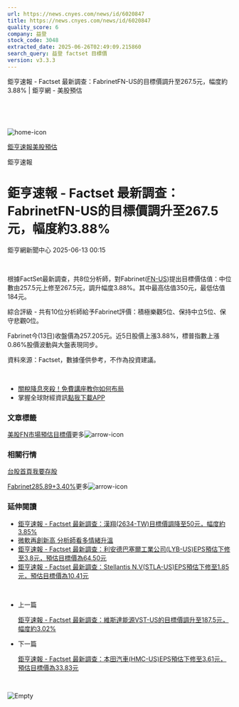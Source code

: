 ```yaml
---
url: https://news.cnyes.com/news/id/6020847
title: https://news.cnyes.com/news/id/6020847
quality_score: 6
company: 益登
stock_code: 3048
extracted_date: 2025-06-26T02:49:09.215860
search_query: 益登 factset 目標價
version: v3.3.3
---
```


鉅亨速報 - Factset 最新調查：FabrinetFN-US的目標價調升至267.5元，幅度約3.88% | 鉅亨網 - 美股預估

‌

‌

![home-icon](/assets/icons/breadCrumb/symbol-icon-home.svg)

[鉅亨速報](/news/cat/anue_live)[美股預估](/news/cat/us_forecast)

鉅亨速報

# 鉅亨速報 - Factset 最新調查：FabrinetFN-US的目標價調升至267.5元，幅度約3.88%

鉅亨網新聞中心 2025-06-13 00:15

‌

根據FactSet最新調查，共8位分析師，對Fabrinet([FN-US](https://invest.cnyes.com/usstock/detail/FN))提出目標價估值：中位數由257.5元上修至267.5元，調升幅度3.88%。其中最高估值350元，最低估值184元。

綜合評級 - 共有10位分析師給予Fabrinet評價：積極樂觀5位、保持中立5位、保守悲觀0位。

Fabrinet今(13日)收盤價為257.205元。近5日股價上漲3.88%，標普指數上漲0.86%股價波動與大盤表現同步。

資料來源：Factset，數據僅供參考，不作為投資建議。

‌

* [關稅降息夾殺！免費講座教你如何布局](https://events.cnyes.com/rsc2025H2-35584?utm_source=anue&utm_medium=usstocks_end)
* 掌握全球財經資訊[點我下載APP](http://www.cnyes.com/app/?utm_source=mweb&utm_medium=HamMenuBanner&utm_campaign=fixed&utm_content=entr)

### 文章標籤

[美股](https://news.cnyes.com/tag/美股 "美股")[FN](https://news.cnyes.com/tag/FN "FN")[市場預估](https://news.cnyes.com/tag/市場預估 "市場預估")[目標價](https://news.cnyes.com/tag/目標價 "目標價")更多![arrow-icon](/assets/icons/arrows/arrow-down.svg)

### 相關行情

[台股首頁](https://www.cnyes.com/twstock)[我要存股](https://supr.link/8OHaU)

[Fabrinet285.89+3.40%](https://invest.cnyes.com/usstock/detail/FN)更多![arrow-icon](/assets/icons/arrows/arrow-down.svg)

### 延伸閱讀

* [鉅亨速報 - Factset 最新調查：漢翔(2634-TW)目標價調降至50元，幅度約3.85%](/news/id/6038772)
* [微軟再創新高 分析師看多情緒升溫](/news/id/6038707)
* [鉅亨速報 - Factset 最新調查：利安德巴塞爾工業公司(LYB-US)EPS預估下修至3.8元，預估目標價為64.50元](/news/id/6038732)
* [鉅亨速報 - Factset 最新調查：Stellantis N.V(STLA-US)EPS預估下修至1.85元，預估目標價為10.41元](/news/id/6038700)

‌

* 上一篇

  [鉅亨速報 - Factset 最新調查：維斯達能源VST-US的目標價調升至187.5元，幅度約3.02%](/news/id/6020951)
* 下一篇

  [鉅亨速報 - Factset 最新調查：本田汽車(HMC-US)EPS預估下修至3.61元，預估目標價為33.83元](/news/id/6020714)

‌

![Empty](/assets/icons/skeleton/empty-image.svg)

‌